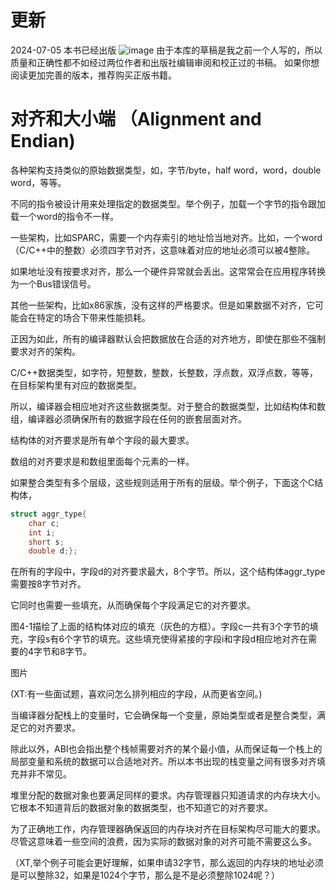 
# 更新
2024-07-05
本书已经出版
![image](https://github.com/Celthi/effective-debugging-zh/assets/5187962/29b04963-5535-432c-b56f-8a2d5dbc2ec6)
由于本库的草稿是我之前一个人写的，所以质量和正确性都不如经过两位作者和出版社编辑审阅和校正过的书稿。
如果你想阅读更加完善的版本，推荐购买正版书籍。
# 对齐和大小端 （Alignment and Endian)

各种架构支持类似的原始数据类型，如，字节/byte，half word，word，double word，等等。

不同的指令被设计用来处理指定的数据类型。举个例子，加载一个字节的指令跟加载一个word的指令不一样。


一些架构，比如SPARC，需要一个内存索引的地址恰当地对齐。比如，一个word（C/C++中的整数）必须四字节对齐，这意味着对应的地址必须可以被4整除。


如果地址没有按要求对齐，那么一个硬件异常就会丢出。这常常会在应用程序转换为一个Bus错误信号。


其他一些架构，比如x86家族，没有这样的严格要求。但是如果数据不对齐，它可能会在特定的场合下带来性能损耗。



正因为如此，所有的编译器默认会把数据放在合适的对齐地方，即使在那些不强制要求对齐的架构。



C/C++数据类型，如字符，短整数，整数，长整数，浮点数，双浮点数，等等，在目标架构里有对应的数据类型。


所以，编译器会相应地对齐这些数据类型。对于整合的数据类型，比如结构体和数组，编译器必须确保所有的数据字段在任何的嵌套层面对齐。


结构体的对齐要求是所有单个字段的最大要求。



数组的对齐要求是和数组里面每个元素的一样。



如果整合类型有多个层级，这些规则适用于所有的层级。举个例子，下面这个C结构体，
```c
struct aggr_type{
    char c;
    int i; 
    short s;
    double d;};
```
在所有的字段中，字段d的对齐要求最大，8个字节。所以，这个结构体aggr_type需要按8字节对齐。


它同时也需要一些填充，从而确保每个字段满足它的对齐要求。


图4-1描绘了上面的结构体对应的填充（灰色的方框）。字段c一共有3个字节的填充，字段s有6个字节的填充。这些填充使得紧接的字段i和字段d相应地对齐在需要的4字节和8字节。

图片


(XT:有一些面试题，喜欢问怎么排列相应的字段，从而更省空间。)


当编译器分配栈上的变量时，它会确保每一个变量，原始类型或者是整合类型，满足它的对齐要求。


除此以外，ABI也会指出整个栈帧需要对齐的某个最小值，从而保证每一个栈上的局部变量和系统的数据可以合适地对齐。所以本书出现的栈变量之间有很多对齐填充并非不常见。


堆里分配的数据对象也要满足同样的要求。内存管理器只知道请求的内存块大小。它根本不知道背后的数据对象的数据类型，也不知道它的对齐要求。


为了正确地工作，内存管理器确保返回的内存块对齐在目标架构尽可能大的要求。尽管这意味着一些空间的浪费，因为实际的数据对象的对齐可能不需要这么多。



（XT,举个例子可能会更好理解，如果申请32字节，那么返回的内存块的地址必须是可以整除32，如果是1024个字节，那么是不是必须整除1024呢？）


